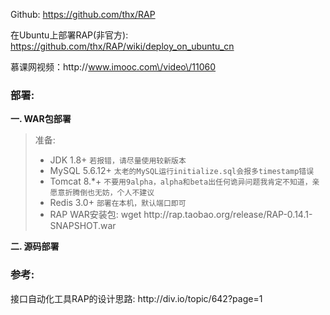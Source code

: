 Github: [https:\/\/github.com\/thx\/RAP](https://github.com/thx/RAP)

在Ubuntu上部署RAP\(非官方\): [https:\/\/github.com\/thx\/RAP\/wiki\/deploy\_on\_ubuntu\_cn](https://github.com/thx/RAP/wiki/deploy_on_ubuntu_cn)

慕课网视频：http:\/\/www.imooc.com\/video\/11060

### 部署:

**一. WAR包部署**

> 准备:
> 
> * JDK 1.8+ `若报错，请尽量使用较新版本`
> * MySQL 5.6.12+ `太老的MySQL运行initialize.sql会报多timestamp错误`
> * Tomcat 8.\*+ `不要用9alpha，alpha和beta出任何诡异问题我肯定不知道，亲愿意折腾倒也无妨，个人不建议`
> * Redis 3.0+ `部署在本机，默认端口即可`
> * RAP WAR安装包: wget http:\/\/rap.taobao.org\/release\/RAP-0.14.1-SNAPSHOT.war



**二. 源码部署**

### 参考:

接口自动化工具RAP的设计思路: http:\/\/div.io\/topic\/642?page=1

